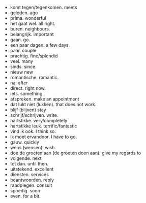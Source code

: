 - komt tegen/tegenkomen. meets
- geleden. ago
- prima. wonderful
- het gaat wel. all right.
- buren. neighbours.
- belangrijk. important
- gaan. go.
- een paar dagen. a few days.
- paar. couple
- prachtig. fine/splendid
- veel. many
- sinds. since.
- nieuw new
- romantische. romantic.
- na. after
- direct. right now.
- iets. something.
- afspreken. make an appointment
- dat lukt niet (lukken). that does not work.
- blijf (blijven) stay
- schrijf/schrijven. write.
- hartstikke. very/completely
- hartstikke leuk. terrific/fantastic
- vind ik ook. I think so.
- ik moet ervandoor. I have to go.
- gauw. quickly
- wens (wensen). wish.
- doe de groeten aan (de groeten doen aan). give my regards to
- volgende. next
- tot dan. until then.
- uitstekend. excellent
- diensten. services
- beantwoorden. reply
- raadplegen. consult
- spoedig. soon
- even. for a bit.
